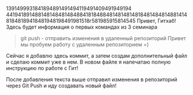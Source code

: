 1391499931841894891491494119491409491949194
4419418914881481484814848841818488481481481481848148481488141481848189418481948198491981518г581985915814545
Привет, Гитхаб! Здесь будет информация о первых командах из 3 семинара
> git push - отправить изменения в удаленный репозиторий 
Привет мы пробуем работу с удаленным репозиторием =)

Сейчас я добавлю здесь коммит, а затем создам дополнительный файл и сделаю коммит уже в нем. В новом файле я напечатаю полную инструкцию по работе с Гит!

После добавления текста выше отправил изменения в репозиторий через Git Push и иду создавать новый файл!